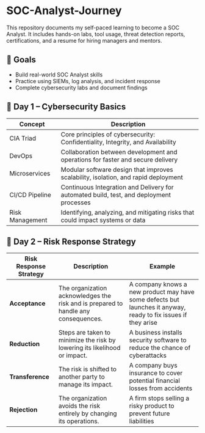 # SOC-Analyst-Journey
This repository documents my self-paced learning to become a SOC Analyst. It includes hands-on labs, tool usage, threat detection reports, certifications, and a resume for hiring managers and mentors.

## 🎯 Goals

- Build real-world SOC Analyst skills
- Practice using SIEMs, log analysis, and incident response
- Complete cybersecurity labs and document findings

## 📅 Day 1 – Cybersecurity Basics

| **Concept**         | **Description**                                                                         |
| ------------------- | --------------------------------------------------------------------------------------- |
|   CIA Triad         | Core principles of cybersecurity: Confidentiality, Integrity, and Availability          |
|   DevOps            | Collaboration between development and operations for faster and secure delivery         |
|   Microservices     | Modular software design that improves scalability, isolation, and rapid deployment      |
|   CI/CD Pipeline    | Continuous Integration and Delivery for automated build, test, and deployment processes |
|   Risk Management   | Identifying, analyzing, and mitigating risks that could impact systems or data          |

## 📅 Day 2 – Risk Response Strategy

| **Risk Response Strategy** | **Description** | **Example** |
|----------------------------|----------------|-------------|
| **Acceptance**   | The organization acknowledges the risk and is prepared to handle any consequences. | A company knows a new product may have some defects but launches it anyway, ready to fix issues if they arise                                                                                                                                                                                 |
| **Reduction**    | Steps are taken to minimize the risk by lowering its likelihood or impact.         | A business installs security software to reduce the chance of cyberattacks  |
| **Transference** | The risk is shifted to another party to manage its impact.                         | A company buys insurance to cover potential financial losses from accidents |
| **Rejection**    | The organization avoids the risk entirely by changing its operations.              | A firm stops selling a risky product to prevent future liabilities          |




